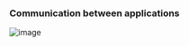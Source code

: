 ### Communication between applications 

![image](https://user-images.githubusercontent.com/71131016/185962114-10133833-6175-46e5-8fce-85e795c2c714.png)
